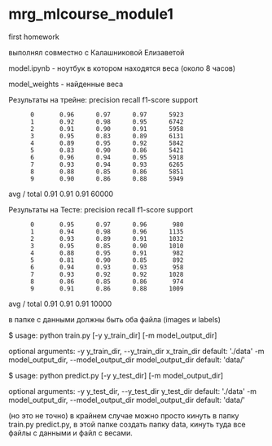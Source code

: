 # mrg_mlcourse_module1
first homework

выполнял совместно с Калашниковой Елизаветой


model.ipynb - ноутбук в котором находятся веса (около 8 часов)


model_weights - найденные веса


Результаты на трейне:
             precision    recall  f1-score   support

          0       0.96      0.97      0.97      5923
          1       0.92      0.98      0.95      6742
          2       0.91      0.90      0.91      5958
          3       0.95      0.83      0.89      6131
          4       0.89      0.95      0.92      5842
          5       0.83      0.90      0.86      5421
          6       0.96      0.94      0.95      5918
          7       0.93      0.94      0.93      6265
          8       0.88      0.85      0.86      5851
          9       0.90      0.86      0.88      5949

avg / total       0.91      0.91      0.91     60000



Результаты на Тесте:
             precision    recall  f1-score   support

          0       0.95      0.97      0.96       980
          1       0.94      0.98      0.96      1135
          2       0.93      0.89      0.91      1032
          3       0.95      0.85      0.90      1010
          4       0.88      0.95      0.91       982
          5       0.81      0.90      0.85       892
          6       0.94      0.93      0.93       958
          7       0.93      0.92      0.92      1028
          8       0.86      0.85      0.86       974
          9       0.91      0.86      0.88      1009

avg / total       0.91      0.91      0.91     10000


в папке с данными должны быть оба файла (images и labels)


$ usage: python train.py [-y y_train_dir] [-m model_output_dir]

optional arguments:
  -y y_train_dir, --y_train_dir x_train_dir
                        default: './data'
  -m model_output_dir, --model_output_dir model_output_dir
                        default:  'data/'
                        
                        
$ usage: python predict.py [-y y_test_dir] [-m model_output_dir]

optional arguments:
  -y y_test_dir, --y_test_dir y_test_dir
                        default: './data'
  -m model_output_dir, --model_output_dir model_output_dir
                        default: 'data/'                        
                        
 (но это не точно) в крайнем случае можно просто кинуть в папку train.py predict.py, в этой папке создать папку data, кинуть туда все файлы с данными и файл с весами.
 
